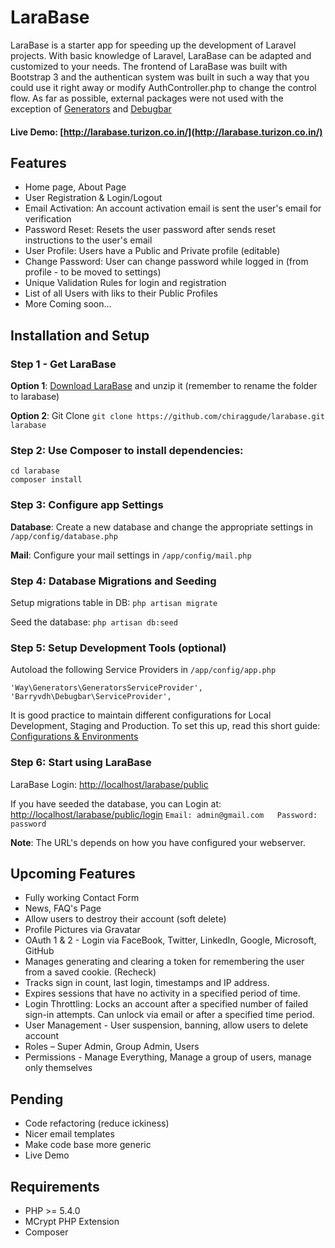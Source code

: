 LaraBase
========

LaraBase is a starter app for speeding up the development of Laravel projects. With basic knowledge of Laravel, LaraBase can be adapted and customized to your needs. The frontend of LaraBase was built with Bootstrap 3 and the authentican system was built in such a way that you could use it right away or modify AuthController.php to change the control flow. As far as possible, external packages were not used with the exception of [Generators](https://github.com/JeffreyWay/Laravel-4-Generators) and [Debugbar](https://github.com/barryvdh/laravel-debugbar)

#### Live Demo: [http://larabase.turizon.co.in/](http://larabase.turizon.co.in/)

## Features
* Home page, About Page
* User Registration & Login/Logout 
* Email Activation: An account activation email is sent the user's email for verification
* Password Reset: Resets the user password after sends reset instructions to the user's email
* User Profile: Users have a Public and Private profile (editable)
* Change Password: User can change password while logged in (from profile - to be moved to settings)
* Unique Validation Rules for login and registration
* List of all Users with liks to their Public Profiles
* More Coming soon...

## Installation and Setup

### Step 1 - Get LaraBase
**Option 1**: [Download LaraBase](https://github.com/chiraggude/larabase/archive/master.zip) and unzip it (remember to rename the folder to larabase)

**Option 2**: Git Clone `git clone https://github.com/chiraggude/larabase.git larabase`

### Step 2: Use Composer to install dependencies: 
```
cd larabase
composer install
```
### Step 3: Configure app Settings
**Database**: Create a new database and change the appropriate settings in `/app/config/database.php`

**Mail**: Configure your mail settings in `/app/config/mail.php`

### Step 4: Database Migrations and Seeding
Setup migrations table in DB: `php artisan migrate`

Seed the database: `php artisan db:seed`

### Step 5: Setup Development Tools (optional)
Autoload the following Service Providers in `/app/config/app.php`
```
'Way\Generators\GeneratorsServiceProvider',
'Barryvdh\Debugbar\ServiceProvider',
```
It is good practice to maintain different configurations for Local Development, Staging and Production. To set this up, read this short guide: [Configurations & Environments](https://github.com/chiraggude/larabase/wiki/Development-Environments-and-Configuration-in-Laravel)

### Step 6: Start using LaraBase
LaraBase Login: [http://localhost/larabase/public](http://localhost/larabase/public)

If you have seeded the database, you can Login at: [http://localhost/larabase/public/login](http://localhost/larabase/public/login)
`Email: admin@gmail.com   Password: password`

**Note**: The URL's depends on how you have configured your webserver.

## Upcoming Features
* Fully working Contact Form 
* News, FAQ's Page
* Allow users to destroy their account (soft delete)
* Profile Pictures via Gravatar
* OAuth 1 & 2 - Login via FaceBook, Twitter, LinkedIn, Google, Microsoft, GitHub
* Manages generating and clearing a token for remembering the user from a saved cookie. (Recheck)
* Tracks sign in count, last login,  timestamps and IP address.
* Expires sessions that have no activity in a specified period of time.
* Login Throttling: Locks an account after a specified number of failed sign-in attempts. Can unlock via email or after a specified time period.
* User Management - User suspension, banning, allow users to delete account
* Roles – Super Admin, Group Admin, Users
* Permissions - Manage Everything, Manage a group of users, manage only themselves

## Pending
* Code refactoring (reduce ickiness)
* Nicer email templates
* Make code base more generic 
* Live Demo 

## Requirements
* PHP >= 5.4.0
* MCrypt PHP Extension
* Composer
